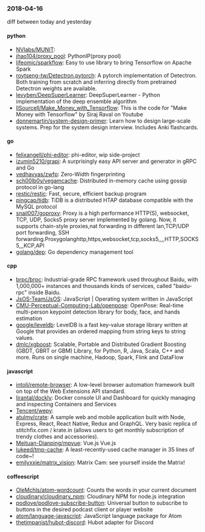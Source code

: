 ### 2018-04-16
diff between today and yesterday

#### python
* [NVlabs/MUNIT](https://github.com/NVlabs/MUNIT): 
* [jhao104/proxy_pool](https://github.com/jhao104/proxy_pool): PythonIP(proxy pool)
* [lifeomic/sparkflow](https://github.com/lifeomic/sparkflow): Easy to use library to bring Tensorflow on Apache Spark
* [roytseng-tw/Detectron.pytorch](https://github.com/roytseng-tw/Detectron.pytorch): A pytorch implementation of Detectron. Both training from scratch and inferring directly from pretrained Detectron weights are available.
* [levyben/DeepSuperLearner](https://github.com/levyben/DeepSuperLearner): DeepSuperLearner - Python implementation of the deep ensemble algorithm
* [llSourcell/Make_Money_with_Tensorflow](https://github.com/llSourcell/Make_Money_with_Tensorflow): This is the code for "Make Money with Tensorflow" by Siraj Raval on Youtube
* [donnemartin/system-design-primer](https://github.com/donnemartin/system-design-primer): Learn how to design large-scale systems. Prep for the system design interview. Includes Anki flashcards.

#### go
* [felixangell/phi-editor](https://github.com/felixangell/phi-editor): phi-editor, wip side-project
* [izumin5210/grapi](https://github.com/izumin5210/grapi):  A surprisingly easy API server and generator in gRPC and Go
* [vedhavyas/zwfp](https://github.com/vedhavyas/zwfp): Zero-Width fingerprinting
* [sch00lb0y/vegamcache](https://github.com/sch00lb0y/vegamcache): Distributed in-memory cache using gossip protocol in go-lang
* [restic/restic](https://github.com/restic/restic): Fast, secure, efficient backup program
* [pingcap/tidb](https://github.com/pingcap/tidb): TiDB is a distributed HTAP database compatible with the MySQL protocol
* [snail007/goproxy](https://github.com/snail007/goproxy): Proxy is a high performance HTTP(S), websocket, TCP, UDP, Socks5 proxy server implemented by golang. Now, it supports chain-style proxies,nat forwarding in different lan,TCP/UDP port forwarding, SSH forwarding.Proxygolanghttp,https,websocket,tcp,socks5,,,,HTTP,SOCKS5,,,KCP,API
* [golang/dep](https://github.com/golang/dep): Go dependency management tool

#### cpp
* [brpc/brpc](https://github.com/brpc/brpc): Industrial-grade RPC framework used throughout Baidu, with 1,000,000+ instances and thousands kinds of services, called "baidu-rpc" inside Baidu.
* [JsOS-Team/JsOS](https://github.com/JsOS-Team/JsOS):    JavaScript | Operating system written in JavaScript
* [CMU-Perceptual-Computing-Lab/openpose](https://github.com/CMU-Perceptual-Computing-Lab/openpose): OpenPose: Real-time multi-person keypoint detection library for body, face, and hands estimation
* [google/leveldb](https://github.com/google/leveldb): LevelDB is a fast key-value storage library written at Google that provides an ordered mapping from string keys to string values.
* [dmlc/xgboost](https://github.com/dmlc/xgboost): Scalable, Portable and Distributed Gradient Boosting (GBDT, GBRT or GBM) Library, for Python, R, Java, Scala, C++ and more. Runs on single machine, Hadoop, Spark, Flink and DataFlow

#### javascript
* [intoli/remote-browser](https://github.com/intoli/remote-browser): A low-level browser automation framework built on top of the Web Extensions API standard.
* [lirantal/dockly](https://github.com/lirantal/dockly): Docker console UI and Dashboard for quickly managing and inspecting Containers and Services
* [Tencent/wepy](https://github.com/Tencent/wepy): 
* [atulmy/crate](https://github.com/atulmy/crate):  A sample web and mobile application built with Node, Express, React, React Native, Redux and GraphQL. Very basic replica of stitchfix.com / krate.in (allows users to get monthly subscription of trendy clothes and accessories).
* [Meituan-Dianping/mpvue](https://github.com/Meituan-Dianping/mpvue):  Vue.js  Vue.js 
* [lukeed/tmp-cache](https://github.com/lukeed/tmp-cache): A least-recently-used cache manager in 35 lines of code~!
* [emilyxxie/matrix_vision](https://github.com/emilyxxie/matrix_vision): Matrix Cam: see yourself inside the Matrix!

#### coffeescript
* [OleMchls/atom-wordcount](https://github.com/OleMchls/atom-wordcount): Counts the words in your current document
* [cloudinary/cloudinary_npm](https://github.com/cloudinary/cloudinary_npm): Cloudinary NPM for node.js integration
* [podlove/podlove-subscribe-button](https://github.com/podlove/podlove-subscribe-button): Universal button to subscribe to buttons in the desired podcast client or player website
* [atom/language-javascript](https://github.com/atom/language-javascript): JavaScript language package for Atom
* [thetimpanist/hubot-discord](https://github.com/thetimpanist/hubot-discord): Hubot adapter for Discord
